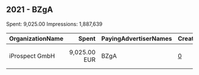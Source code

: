 ## 2021 - BZgA 
Spent: 9,025.00
Impressions: 1,887,639

|OrganizationName|Spent|PayingAdvertiserNames|CreativeUrls|Impressions|Genders|AgeBrackets|CountryCodes|BillingAddresses|CandidateBallotInformation|
|:---|---:|:---|:---|---:|:---|:---|:---|:---|:---|
|iProspect GmbH|9,025.00 EUR|BZgA|[0](https://www.snap.com/political-ads/asset/0f2a2231ccc98200a7973d66648b8d23ac9e4e895e6a545cbe3437c941e6f793?mediaType=mp4)|1,887,639||18-24|germany|"Speicherstraße 53,Frankfurt am Main,60327,DE"||
